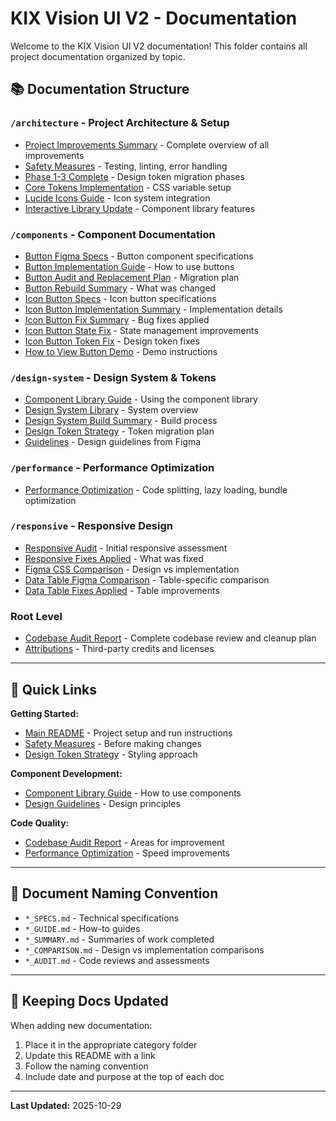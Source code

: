 # KIX Vision UI V2 - Documentation

Welcome to the KIX Vision UI V2 documentation! This folder contains all project documentation organized by topic.

## 📚 **Documentation Structure**

### `/architecture` - Project Architecture & Setup
- [Project Improvements Summary](architecture/PROJECT_IMPROVEMENTS_SUMMARY.md) - Complete overview of all improvements
- [Safety Measures](architecture/SAFETY_MEASURES.md) - Testing, linting, error handling
- [Phase 1-3 Complete](architecture/PHASE_1-3_COMPLETE.md) - Design token migration phases
- [Core Tokens Implementation](architecture/CORE_TOKENS_IMPLEMENTATION.md) - CSS variable setup
- [Lucide Icons Guide](architecture/LUCIDE_ICONS_GUIDE.md) - Icon system integration
- [Interactive Library Update](architecture/INTERACTIVE_LIBRARY_UPDATE.md) - Component library features

### `/components` - Component Documentation
- [Button Figma Specs](components/BUTTON_FIGMA_SPECS.md) - Button component specifications
- [Button Implementation Guide](components/BUTTON_IMPLEMENTATION_GUIDE.md) - How to use buttons
- [Button Audit and Replacement Plan](components/BUTTON_AUDIT_AND_REPLACEMENT_PLAN.md) - Migration plan
- [Button Rebuild Summary](components/BUTTON_REBUILD_SUMMARY.md) - What was changed
- [Icon Button Specs](components/ICON_BUTTON_SPECS.md) - Icon button specifications
- [Icon Button Implementation Summary](components/ICON_BUTTON_IMPLEMENTATION_SUMMARY.md) - Implementation details
- [Icon Button Fix Summary](components/ICON_BUTTON_FIX_SUMMARY.md) - Bug fixes applied
- [Icon Button State Fix](components/ICON_BUTTON_STATE_FIX.md) - State management improvements
- [Icon Button Token Fix](components/ICON_BUTTON_TOKEN_FIX.md) - Design token fixes
- [How to View Button Demo](components/HOW_TO_VIEW_BUTTON_DEMO.md) - Demo instructions

### `/design-system` - Design System & Tokens
- [Component Library Guide](design-system/COMPONENT_LIBRARY_GUIDE.md) - Using the component library
- [Design System Library](design-system/DESIGN_SYSTEM_LIBRARY.md) - System overview
- [Design System Build Summary](design-system/DESIGN_SYSTEM_BUILD_SUMMARY.md) - Build process
- [Design Token Strategy](design-system/DESIGN_TOKEN_STRATEGY.md) - Token migration plan
- [Guidelines](design-system/Guidelines.md) - Design guidelines from Figma

### `/performance` - Performance Optimization
- [Performance Optimization](performance/PERFORMANCE_OPTIMIZATION.md) - Code splitting, lazy loading, bundle optimization

### `/responsive` - Responsive Design
- [Responsive Audit](responsive/RESPONSIVE_AUDIT.md) - Initial responsive assessment
- [Responsive Fixes Applied](responsive/RESPONSIVE_FIXES_APPLIED.md) - What was fixed
- [Figma CSS Comparison](responsive/FIGMA_CSS_COMPARISON.md) - Design vs implementation
- [Data Table Figma Comparison](responsive/DATA_TABLE_FIGMA_COMPARISON.md) - Table-specific comparison
- [Data Table Fixes Applied](responsive/DATA_TABLE_FIXES_APPLIED.md) - Table improvements

### Root Level
- [Codebase Audit Report](CODEBASE_AUDIT_REPORT.md) - Complete codebase review and cleanup plan
- [Attributions](Attributions.md) - Third-party credits and licenses

---

## 🚀 **Quick Links**

**Getting Started:**
- [Main README](../README.md) - Project setup and run instructions
- [Safety Measures](architecture/SAFETY_MEASURES.md) - Before making changes
- [Design Token Strategy](design-system/DESIGN_TOKEN_STRATEGY.md) - Styling approach

**Component Development:**
- [Component Library Guide](design-system/COMPONENT_LIBRARY_GUIDE.md) - How to use components
- [Design Guidelines](design-system/Guidelines.md) - Design principles

**Code Quality:**
- [Codebase Audit Report](CODEBASE_AUDIT_REPORT.md) - Areas for improvement
- [Performance Optimization](performance/PERFORMANCE_OPTIMIZATION.md) - Speed improvements

---

## 📝 **Document Naming Convention**

- `*_SPECS.md` - Technical specifications
- `*_GUIDE.md` - How-to guides
- `*_SUMMARY.md` - Summaries of work completed
- `*_COMPARISON.md` - Design vs implementation comparisons
- `*_AUDIT.md` - Code reviews and assessments

---

## 🔄 **Keeping Docs Updated**

When adding new documentation:
1. Place it in the appropriate category folder
2. Update this README with a link
3. Follow the naming convention
4. Include date and purpose at the top of each doc

---

**Last Updated:** 2025-10-29

